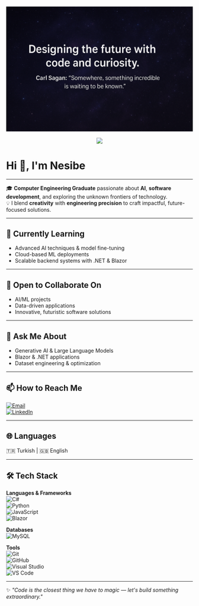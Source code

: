 <!-- Banner -->
![Banner](https://github.com/nesibePekcakar/nesibePekcakar/blob/main/banner.png?raw=true)

<!-- Hareketli Yazı -->
<p align="center">
  <a href="https://github.com/neibe.pekcakar">
    <img src="https://readme-typing-svg.herokuapp.com?font=Fira+Code&size=24&duration=3000&pause=1000&color=58A6FF&center=true&vCenter=true&width=900&lines=Designing+the+future+with+code+and+curiosity.;Carl+Sagan:+Somewhere,+something+incredible+is+waiting+to+be+known.">
  </a>
</p>

# Hi 👋, I'm Nesibe
---

🎓 **Computer Engineering Graduate** passionate about **AI**, **software development**, and exploring the unknown frontiers of technology.  
💡 I blend **creativity** with **engineering precision** to craft impactful, future-focused solutions.

---

## 🌱 Currently Learning
- Advanced AI techniques & model fine-tuning  
- Cloud-based ML deployments  
- Scalable backend systems with .NET & Blazor  

---

## 🤝 Open to Collaborate On
- AI/ML projects  
- Data-driven applications  
- Innovative, futuristic software solutions  

---

## 💬 Ask Me About
- Generative AI & Large Language Models  
- Blazor & .NET applications  
- Dataset engineering & optimization  

---

## 📫 How to Reach Me
[![Email](https://img.shields.io/badge/Email-D14836?style=flat&logo=gmail&logoColor=white)](mailto:nesibe.pekcakar@gmail.com)  
[![LinkedIn](https://img.shields.io/badge/LinkedIn-0077B5?style=flat&logo=linkedin&logoColor=white)](https://linkedin.com/in/nesibepekcakar)

---

## 🌐 Languages
🇹🇷 Turkish | 🇬🇧 English

---

## 🛠 Tech Stack

**Languages & Frameworks**  
![C#](https://img.shields.io/badge/C%23-239120?style=flat&logo=c-sharp&logoColor=white)  
![Python](https://img.shields.io/badge/Python-3776AB?style=flat&logo=python&logoColor=white)  
![JavaScript](https://img.shields.io/badge/JavaScript-F7DF1E?style=flat&logo=javascript&logoColor=black)  
![Blazor](https://img.shields.io/badge/Blazor-512BD4?style=flat&logo=blazor&logoColor=white)

**Databases**  
![MySQL](https://img.shields.io/badge/MySQL-005C84?style=flat&logo=mysql&logoColor=white)  

**Tools**  
![Git](https://img.shields.io/badge/Git-F05032?style=flat&logo=git&logoColor=white)  
![GitHub](https://img.shields.io/badge/GitHub-181717?style=flat&logo=github&logoColor=white)  
![Visual Studio](https://img.shields.io/badge/Visual%20Studio-5C2D91?style=flat&logo=visualstudio&logoColor=white)  
![VS Code](https://img.shields.io/badge/VS%20Code-007ACC?style=flat&logo=visualstudiocode&logoColor=white)  

---

✨ *"Code is the closest thing we have to magic — let's build something extraordinary."*
